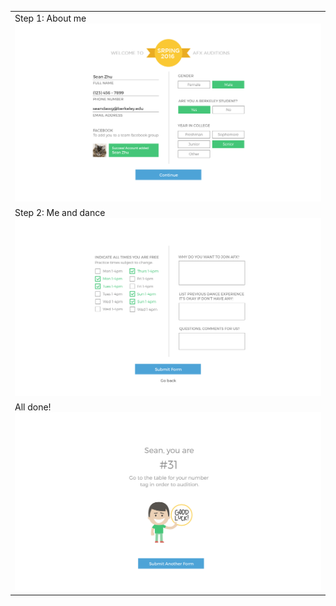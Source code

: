 |        |
| ------ |
| Step 1: About me <img src="afx_app_1.png" /> |
| Step 2: Me and dance <img src="afx_app_2.png" /> |
| All done! <img src="afx_app_3.png" /> |
